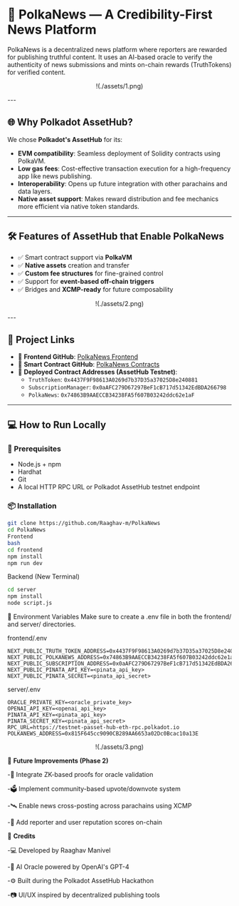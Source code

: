 # 📰 PolkaNews — A Credibility-First News Platform

PolkaNews is a decentralized news platform where reporters are rewarded for publishing truthful content. It uses an AI-based oracle to verify the authenticity of news submissions and mints on-chain rewards (TruthTokens) for verified content.
<div align="center">

!(./assets/1.png)

</div>
---

## 🌐 Why Polkadot AssetHub?

We chose **Polkadot's AssetHub** for its:

- **EVM compatibility**: Seamless deployment of Solidity contracts using PolkaVM.
- **Low gas fees**: Cost-effective transaction execution for a high-frequency app like news publishing.
- **Interoperability**: Opens up future integration with other parachains and data layers.
- **Native asset support**: Makes reward distribution and fee mechanics more efficient via native token standards.

---

## 🛠️ Features of AssetHub that Enable PolkaNews

- ✅ Smart contract support via **PolkaVM**
- ✅ **Native assets** creation and transfer
- ✅ **Custom fee structures** for fine-grained control
- ✅ Support for **event-based off-chain triggers**
- ✅ Bridges and **XCMP-ready** for future composability
<div align="center">

!(./assets/2.png)

</div>
---

## 🔗 Project Links

- 🧠 **Frontend GitHub**: [PolkaNews Frontend](https://github.com/Raaghav-m/PolkaNews)
- 🔐 **Smart Contract GitHub**: [PolkaNews Contracts](https://github.com/Raaghav-m/PolkaNews/contracts)
- 🧪 **Deployed Contract Addresses (AssetHub Testnet)**:
  - `TruthToken`: `0x4437F9F98613A0269d7b37D35a37025D8e240881`
  - `SubscriptionManager`: `0x0aAFC279D67297BeF1cB717d51342EdBDA266798`
  - `PolkaNews`: `0x74863B9AAECCB34238FA5f607B03242ddc62e1aF`

---

## 💻 How to Run Locally

### 🧱 Prerequisites

- Node.js + npm
- Hardhat
- Git
- A local HTTP RPC URL or Polkadot AssetHub testnet endpoint

### 📦 Installation

```bash
git clone https://github.com/Raaghav-m/PolkaNews
cd PolkaNews
Frontend
bash
cd frontend
npm install
npm run dev
```
Backend (New Terminal)
```bash
cd server
npm install
node script.js
```
🔐 Environment Variables
Make sure to create a .env file in both the frontend/ and server/ directories.

frontend/.env
```env
NEXT_PUBLIC_TRUTH_TOKEN_ADDRESS=0x4437F9F98613A0269d7b37D35a37025D8e240881
NEXT_PUBLIC_POLKANEWS_ADDRESS=0x74863B9AAECCB34238FA5f607B03242ddc62e1aF
NEXT_PUBLIC_SUBSCRIPTION_ADDRESS=0x0aAFC279D67297BeF1cB717d51342EdBDA266798
NEXT_PUBLIC_PINATA_API_KEY=<pinata_api_key>
NEXT_PUBLIC_PINATA_SECRET=<pinata_api_secret>
```
server/.env

```env
ORACLE_PRIVATE_KEY=<oracle_private_key>
OPENAI_API_KEY=<openai_api_key>
PINATA_API_KEY=<pinata_api_key>
PINATA_SECRET_KEY=<pinata_api_secret>
RPC_URL=https://testnet-passet-hub-eth-rpc.polkadot.io
POLKANEWS_ADDRESS=0x815F645cc9090CB289AA6653a02Dc0Bcac10a13E
```

<div align="center">

!(./assets/3.png)

</div>

🚀 **Future Improvements (Phase 2)**

-🧠 Integrate ZK-based proofs for oracle validation

-🗳 Implement community-based upvote/downvote system

-🛰 Enable news cross-posting across parachains using XCMP

-📲 Add reporter and user reputation scores on-chain

🙌 **Credits**

-💻 Developed by Raaghav Manivel

-🧠 AI Oracle powered by OpenAI's GPT-4

-⚙️ Built during the Polkadot AssetHub Hackathon

-📷 UI/UX inspired by decentralized publishing tools



